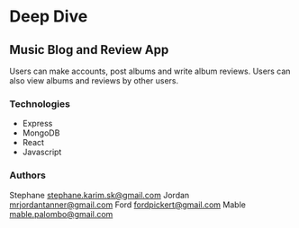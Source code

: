 # Deep Dive

## Music Blog and Review App

Users can make accounts, post albums and write album reviews. Users can also view albums and reviews by other users.

<screenshots will go here>

### Technologies

- Express
- MongoDB
- React
- Javascript

### Authors

Stephane stephane.karim.sk@gmail.com
Jordan mrjordantanner@gmail.com
Ford fordpickert@gmail.com
Mable mable.palombo@gmail.com

